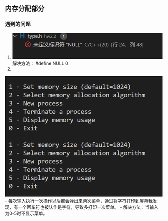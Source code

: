 ## 内存分配部分
### 遇到的问题
1. 
    ![probelm1](images/problem1.png)
    解决方法： #define NULL 0
2. 
![problem2](images/problem2.png)
    - 每次输入执行一次操作以后都会弹出来两次菜单，通过将字符打印到屏幕我发现，有一个回车符也被认作是字符，导致多打印一次菜单。
    - 解决方法：当输入为0-5时不显示菜单。